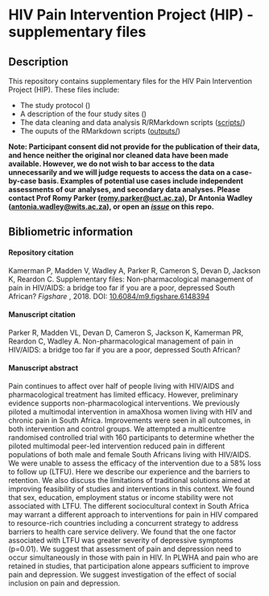 # HIV Pain Intervention Project (HIP) - supplementary files

## Description

This repository contains supplementary files for the HIV Pain Intervention Project (HIP). These files include: 

- The study protocol () 
- A description of the four study sites ()  
- The data cleaning and data analysis R/RMarkdown scripts ([scripts/](https://github.com/kamermanpr/HIP-supplement/scripts))  
- The ouputs of the RMarkdown scripts ([outputs/](https://github.com/kamermanpr/HIP-supplement/outputs))  

**Note: Participant consent did not provide for the publication of their data, and hence neither the original nor cleaned data have been made available. However, we do not wish to bar access to the data unnecessarily and we will judge requests to access the data on a case-by-case basis. Examples of potential use cases include independent assessments of our analyses, and secondary data analyses. Please contact Prof Romy Parker ([romy.parker@uct.ac.za](mailto:romy.parker@uct.ac.za)), Dr Antonia Wadley ([antonia.wadley@wits.ac.za](mailto:antonia.wadley@wits.ac.za)), or open an [_issue_](issues/) on this repo.**

## Bibliometric information

#### Repository citation
Kamerman P, Madden V, Wadley A, Parker R, Cameron S, Devan D, Jackson K, Reardon C. Supplementary files: Non-pharmacological management of pain in HIV/AIDS: a bridge too far if you are a poor, depressed South African? _Figshare_ , 2018. DOI: [10.6084/m9.figshare.6148394](https://doi.org/10.6084/m9.figshare.6148394)

#### Manuscript citation 
Parker R, Madden VL, Devan D, Cameron S, Jackson K, Kamerman PR, Reardon C, Wadley A. Non-pharmacological management of pain in HIV/AIDS: a bridge too far if you are a poor, depressed South African?

#### Manuscript abstract
Pain continues to affect over half of people living with HIV/AIDS and pharmacological treatment has limited efficacy. However, preliminary evidence supports non-pharmacological interventions.  We previously piloted a multimodal intervention in amaXhosa women living with HIV and chronic pain in South Africa. Improvements were seen in all outcomes, in both intervention and control groups. We attempted a multicentre randomised controlled trial with 160 participants to determine whether the piloted multimodal peer-led intervention reduced pain in different populations of both male and female South Africans living with HIV/AIDS. We were unable to assess the efficacy of the intervention due to a 58% loss to follow up (LTFU). Here we describe our experience and the barriers to retention. We also discuss the limitations of traditional solutions aimed at improving feasibility of studies and interventions in this context. We found that sex, education, employment status or income stability were not associated with LTFU. The different sociocultural context in South Africa may warrant a different approach to interventions for pain in HIV compared to resource-rich countries including a concurrent strategy to address barriers to health care service delivery. We found that the one factor associated with LTFU was greater severity of depressive symptoms (p=0.01). We suggest that assessment of pain and depression need to occur simultaneously in those with pain in HIV. In PLWHA and pain who are retained in studies, that participation alone appears sufficient to improve pain and depression. We suggest investigation of the effect of social inclusion on pain and depression. 
